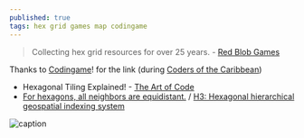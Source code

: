 ```yaml
---
published: true
tags: hex grid games map codingame
---
```

>  Collecting hex grid resources for over 25 years. - [Red Blob Games](http://www.redblobgames.com/grids/hexagons/)

Thanks to [Codingame](https://www.codingame.com)! for the link (during [Coders of the Caribbean](https://www.codingame.com/contests/coders-of-the-caribbean))

-  Hexagonal Tiling Explained! - [The Art of Code](https://www.youtube.com/watch?v=VmrIDyYiJBA)
- [For hexagons, all neighbors are equidistant.](https://h3geo.org/docs/highlights/aggregation) / [H3: Hexagonal hierarchical geospatial indexing system](https://news.ycombinator.com/item?id=28540393)

![caption](https://h3geo.org/images/neighbors.png)
